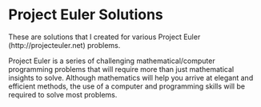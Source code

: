 <h1>Project Euler Solutions</h1>
<p>These are solutions that I created for various Project Euler (http://projecteuler.net) problems.</p>
<p>Project Euler is a series of challenging mathematical/computer programming problems that will require more than just mathematical insights to solve. Although mathematics will help you arrive at elegant and efficient methods, the use of a computer and programming skills will be required to solve most problems.</p>
